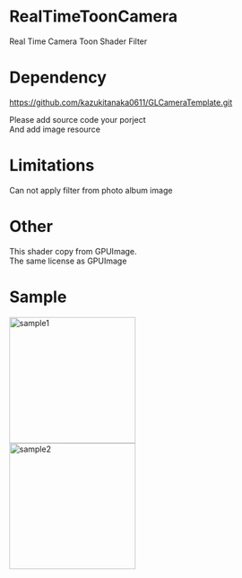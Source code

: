 RealTimeToonCamera
==================

Real Time Camera Toon Shader Filter 

Dependency
==================
https://github.com/kazukitanaka0611/GLCameraTemplate.git  

Please add source code your porject  
And add image resource

Limitations
==================  
Can not apply filter from photo album image  

Other
================== 
This shader copy from GPUImage.  
The same license as GPUImage 

Sample
==================  
<img alt="sample1" width="225px" style="width: 225px;" src="https://github.com/kazukitanaka0611/RealTimeToonCamera/blob/master/RealTimeToonCamera/Resources/Images/sample/sample_portlate.png">
<br>
<img alt="sample2" width="225px" style="width: 225px;" src="https://github.com/kazukitanaka0611/RealTimeToonCamera/blob/master/RealTimeToonCamera/Resources/Images/sample/sample_landscape.png">  
